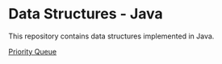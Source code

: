# Data Structures - Java

This repository contains data structures implemented in Java.

[Priority Queue](../master/PriorityQueue.java)
